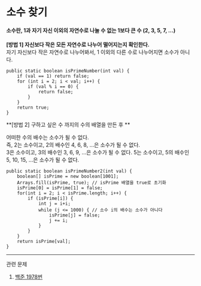 # 소수 찾기

#### 소수란, 1과 자기 자신 이외의 자연수로 나눌 수 없는 1보다 큰 수 (2, 3, 5, 7, ...) 



**[방법 1] 자신보다 작은 모든 자연수로 나누어 떨어지는지 확인한다.**  
자기 자신보다 작은 자연수로 나누어봐서, 1 이외의 다른 수로 나누어지면 소수가 아니다.


```$xslt
public static boolean isPrimeNumber(int val) {
    if (val == 1) return false;
    for (int i = 2; i < val; i++) {
        if (val % i == 0) {
            return false;
        }
    }
    return true;
}
```

**[방법 2] 구하고 싶은 수 까지의 수의 배열을 만든 후 **  

어떠한 수의 배수는 소수가 될 수 없다.  
즉, 2는 소수이고, 2의 배수인 4, 6, 8, ...은 소수가 될 수 없다.  
3은 소수이고, 3의 배수인 3, 6, 9, ...은 소수가 될 수 없다.
5는 소수이고, 5의 배수인 5, 10, 15, ...은 소수가 될 수 없다.

```$xslt
public static boolean isPrimeNumber2(int val) {
    boolean[] isPrime = new boolean[1001];
    Arrays.fill(isPrime, true); // isPrime 배열을 true로 초기화
    isPrime[0] = isPrime[1] = false;
    for(int i = 2; i < isPrime.length; i++) {
        if (isPrime[i]) {
            int j = i+i;
            while (j <= 1000) { // 소수 i의 배수는 소수가 아니다
                isPrime[j] = false;
                j += i;
            }
        }
    }
    return isPrime[val];
}
```





------

관련 문제

1. [백준 1978번](https://www.acmicpc.net/problem/1978)